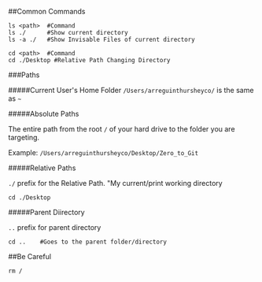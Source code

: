 ##Common Commands

```shell
ls <path>  #Command
ls ./      #Show current directory
ls -a ./   #Show Invisable Files of current directory
```

```shell
cd <path>  #Command
cd ./Desktop #Relative Path Changing Directory
```

###Paths

#####Current User's Home Folder
```/Users/arreguinthursheyco/``` is the same as ```~```

#####Absolute Paths

The entire path from the root ```/``` of your hard drive to the folder you are targeting.

Example: ```/Users/arreguinthursheyco/Desktop/Zero_to_Git```

#####Relative Paths

```./``` prefix for the Relative Path. "My current/print working directory

```shell
cd ./Desktop
```

#####Parent Diirectory

```..``` prefix for parent directory

```shell
cd ..    #Goes to the parent folder/directory
```

##Be Careful

```shell
rm /
```

